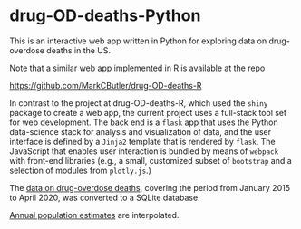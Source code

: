 # drug-OD-deaths-Python

This is an interactive web app written in Python for exploring data on
drug-overdose deaths in the US.

Note that a similar web app implemented in R is available at the repo

https://github.com/MarkCButler/drug-OD-deaths-R

In contrast to the project at drug-OD-deaths-R, which used the `shiny` package
to create a web app, the current project uses a full-stack tool set for web
development.  The back end is a `flask` app that uses the Python data-science
stack for analysis and visualization of data, and the user interface is defined
by a `Jinja2` template that is rendered by `flask`.  The JavaScript that enables
user interaction is bundled by means of `webpack` with front-end libraries
(e.g., a small, customized subset of `bootstrap` and a selection of modules from
`plotly.js`.)

The
[data on drug-overdose deaths](https://data.cdc.gov/NCHS/VSRR-Provisional-Drug-Overdose-Death-Counts/xkb8-kh2a),
covering the period from January 2015 to April 2020, was converted to a SQLite
database.

[Annual population estimates](https://www.census.gov/data/datasets/time-series/demo/popest/2010s-state-total.html)
are interpolated.
